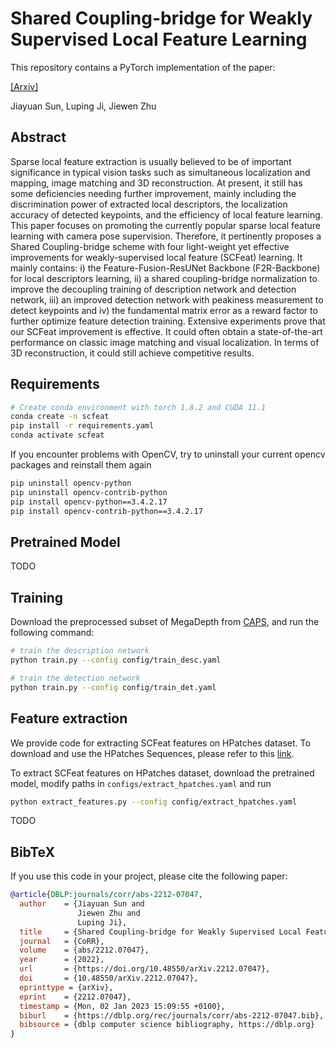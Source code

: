 # Shared Coupling-bridge for Weakly Supervised Local Feature Learning

This repository contains a PyTorch implementation of the paper:

<!-- [*Shared Coupling-bridge for Weakly Supervised Local Feature Learning*](https://sunjiayuanro.github.io/SCFeat/) -->
<!-- [[Project page]](https://sunjiayuanro.github.io/SCFeat/) -->
[[Arxiv]](https://arxiv.org/abs/2212.07047)

<!-- [Jiayuan Sun](),  -->
<!-- [Luping Ji](), -->
<!-- [Jiewen Zhu]()  -->
Jiayuan Sun,
Luping Ji,
Jiewen Zhu

<!-- TMM -->

## Abstract

Sparse local feature extraction is usually believed to be of important significance in typical vision tasks such as simultaneous localization and mapping, image matching and 3D reconstruction. At present, it still has some deficiencies needing further improvement, mainly including the discrimination power of extracted local descriptors, the localization accuracy of detected keypoints, and the efficiency of local feature learning. This paper focuses on promoting the currently popular sparse local feature learning with camera pose supervision. Therefore, it pertinently proposes a Shared Coupling-bridge scheme with four light-weight yet effective improvements for weakly-supervised local feature (SCFeat) learning. It mainly contains: i) the Feature-Fusion-ResUNet Backbone (F2R-Backbone) for local descriptors learning, ii) a shared coupling-bridge normalization to improve the decoupling training of description network and detection network, iii) an improved detection network with peakiness measurement to detect keypoints and iv) the fundamental matrix error as a reward factor to further optimize feature detection training. Extensive experiments prove that our SCFeat improvement is effective. It could often obtain a state-of-the-art performance on classic image matching and visual localization. In terms of 3D reconstruction, it could still achieve competitive results.


## Requirements
```bash
# Create conda environment with torch 1.8.2 and CUDA 11.1
conda create -n scfeat
pip install -r requirements.yaml
conda activate scfeat
```
If you encounter problems with OpenCV, try to uninstall your current opencv packages and reinstall them again
```bash
pip uninstall opencv-python
pip uninstall opencv-contrib-python
pip install opencv-python==3.4.2.17
pip install opencv-contrib-python==3.4.2.17
```

## Pretrained Model
<!-- Pretrained model can be downloaded using this google drive [link]() -->
TODO

## Training
Download the preprocessed subset of MegaDepth from [CAPS](https://github.com/qianqianwang68/caps), and run the following command: 

```bash
# train the description network
python train.py --config config/train_desc.yaml
```

```bash
# train the detection network
python train.py --config config/train_det.yaml
```

## Feature extraction
We provide code for extracting SCFeat features on HPatches dataset.
To download and use the HPatches Sequences, please refer to this [link](https://github.com/mihaidusmanu/d2-net/tree/master/hpatches_sequences).

To extract SCFeat features on HPatches dataset, download the pretrained model, modify paths in ```configs/extract_hpatches.yaml``` and run
```bash
python extract_features.py --config config/extract_hpatches.yaml
```

TODO

## BibTeX
If you use this code in your project, please cite the following paper:
```bibtex
@article{DBLP:journals/corr/abs-2212-07047,
  author    = {Jiayuan Sun and
               Jiewen Zhu and
               Luping Ji},
  title     = {Shared Coupling-bridge for Weakly Supervised Local Feature Learning},
  journal   = {CoRR},
  volume    = {abs/2212.07047},
  year      = {2022},
  url       = {https://doi.org/10.48550/arXiv.2212.07047},
  doi       = {10.48550/arXiv.2212.07047},
  eprinttype = {arXiv},
  eprint    = {2212.07047},
  timestamp = {Mon, 02 Jan 2023 15:09:55 +0100},
  biburl    = {https://dblp.org/rec/journals/corr/abs-2212-07047.bib},
  bibsource = {dblp computer science bibliography, https://dblp.org}
}
```

